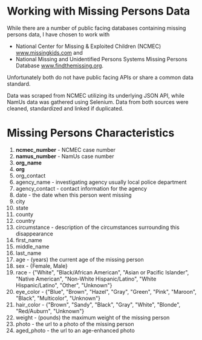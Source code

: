 Working with Missing Persons Data
=====

While there are a number of public facing databases containing missing persons data, I have chosen to work with 

- National Center for Missing & Exploited Children (NCMEC) www.missingkids.com and 
- National Missing and Unidentified Persons Systems Missing Persons Database www.findthemissing.org. 

Unfortunately both do not have public facing APIs or share a common data standard. 

Data was scraped from NCMEC utilizing its underlying JSON API, while NamUs data was gathered using Selenium. Data from both sources were cleaned, standardized and linked if duplicated.

Missing Persons Characteristics
=====

1. 	**ncmec_number** - NCMEC case number
2. 	**namus_number** - NamUs case number
3. 	**org_name** 
4. 	**org**
5. 	org_contact
6. 	agency_name - investigating agency usually local police department 
7. 	agency_contact - contact information for the agency
8. 	date - the date when this person went missing
9. 	city
10. state
11.	county
12.	country
13.	circumstance - description of the circumstances surrounding this disappearance
14.	first_name
15.	middle_name
16.	last_name
17.	age - (years) the current age of the missing person
18.	sex - {Female, Male}
19.	race - {"White", "Black/African American", "Asian or Pacific Islander", "Native American", "Non-White Hispanic/Latino", "White Hispanic/Latino", "Other", "Unknown"}
20.	eye_color - {"Blue", "Brown", "Hazel", "Gray", "Green", "Pink", "Maroon", "Black", "Multicolor", "Unknown"}
21.	hair_color - {"Brown", "Sandy", "Black", "Gray", "White", "Blonde", "Red/Auburn", "Unknown"}
22.	weight - (pounds) the maximum weight of the missing person
23.	photo - the url to a photo of the missing person
24.	aged_photo - the url to an age-enhanced photo